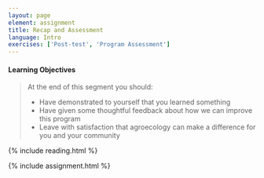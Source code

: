 ```yaml
---
layout: page
element: assignment
title: Recap and Assessment                
language: Intro
exercises: ['Post-test', 'Program Assessment']
---
```


#### Learning Objectives

> At the end of this segment you should:
>
> - Have demonstrated to yourself that you learned something
> - Have given some thoughtful feedback about how we can improve this program
> - Leave with satisfaction that agroecology can make a difference for you and
> your community

{% include reading.html %}

{% include assignment.html %}